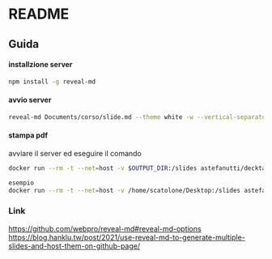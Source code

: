 # README

## Guida

#### installzione server

```sh
npm install -g reveal-md
```

#### avvio server

```sh
reveal-md Documents/corso/slide.md --theme white -w --vertical-separator "___"
```

#### stampa pdf

avviare il server ed eseguire il comando
```sh
docker run --rm -t --net=host -v $OUTPUT_DIR:/slides astefanutti/decktape $URL $OUTPUT_FILENAME

esempio
docker run --rm -t --net=host -v /home/scatolone/Desktop:/slides astefanutti/decktape http://localhost:1948/slide.md#/ prova.pdf
```


### Link
https://github.com/webpro/reveal-md#reveal-md-options
https://blog.hanklu.tw/post/2021/use-reveal-md-to-generate-multiple-slides-and-host-them-on-github-page/